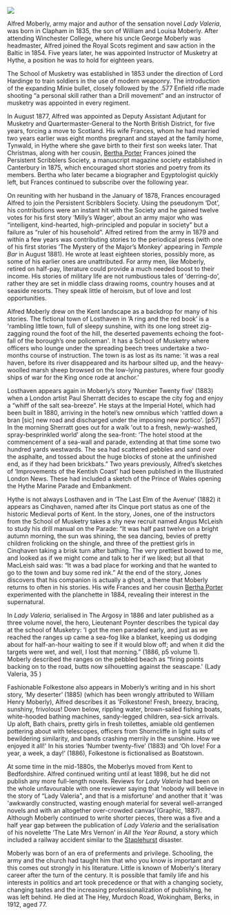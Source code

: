 <a href="https://juncture-digital.org"><img src="https://juncture-digital.org/images/ve-button.png"></a>
<param ve-config title="Alfred Moberly (1835-1912)" author="Michelle Crowther" layout="vtl" banner="/images/banners/19c.jpg">

<param ve-entity eid="Q967166" aliases="Hythe">

Alfred Moberly, army major and author of the sensation novel _Lady Valeria_, was born in Clapham in 1835, the son of William and Louisa Moberly. After attending Winchester College, where his uncle George Moberly was headmaster, Alfred joined the Royal Scots regiment and saw action in the Baltic in 1854. Five years later, he was appointed Instructor of Musketry at Hythe, a position he was to hold for eighteen years. 
<param ve-image url="https://stor.artstor.org/stor/921dbaac-faac-4fcc-bb1f-4da1329f58cf" label="Hythe School of Musketry" attribution="Invicta Album of Hythe">

The School of Musketry was established in 1853 under the direction of Lord Hardinge to train soldiers in the use of modern weaponry. The introduction of the expanding Minie bullet, closely followed by the .577 Enfield rifle made shooting “a personal skill rather than a Drill movement”  and an instructor of musketry was appointed in every regiment.  
<param ve-image url="https://stor.artstor.org/stor/e5bf3708-a7df-4171-b334-232da73dd4d8" label="A soldier at the Hythe School of Musketry">

In August 1877, Alfred was appointed as Deputy Assistant Adjutant for Musketry and Quartermaster-General to the North British District, for five years, forcing a move to Scotland.   His wife Frances, whom he had married two years earlier was eight months pregnant and stayed at the family home, Tynwald, in Hythe where she gave birth to their first son weeks later. That Christmas, along with her cousin, [Bertha Porter](/20c/20c-porter-biography) Frances joined the Persistent Scribblers Society, a manuscript magazine society established in Canterbury in 1875, which encouraged short stories and poetry from its members. Bertha who later became a biographer and Egyptologist quickly left, but Frances continued to subscribe over the following year. 
<param ve-image url="https://stor.artstor.org/stor/9cc98358-7b97-4eb1-af58-e7b043ad576f" label="Moyle Tower, Home of Bertha Porter" attribution="W. Bushell, Hythe Reporter Series c. 1900">

On reuniting with her husband in the January of 1878, Frances encouraged Alfred to join the Persistent Scribblers Society. Using the pseudonym ‘Dot’, his contributions were an instant hit with the Society and he gained twelve votes for his first story ‘Milly’s Wager’, about an army major who was “intelligent, kind-hearted, high-principled and popular in society” but a failure as “ruler of his household”.  Alfred retired from the army in 1879 and within a few years was contributing stories to the periodical press (with one of his first stories ‘The Mystery of the Major’s Monkey’ appearing in _Temple Bar_ in August 1881). He wrote at least eighteen stories, possibly more, as some of his earlier ones are unattributed. For army men, like Moberly, retired on half-pay, literature could provide a much needed boost to their income. His stories of military life are not rumbustious tales of ‘derring-do’, rather they are set in middle class drawing rooms, country houses and at seaside resorts. They speak little of heroism, but of love and lost opportunities.

Alfred Moberly drew on the Kent landscape as a backdrop for many of his stories. The fictional town of Losthaven in ‘A ring and the red book’ is a 'rambling little town, full of sleepy sunshine, with its one long street zig-zagging round the foot of the hill, the deserted pavements echoing the foot-fall of the borough’s one policeman'. It has a School of Musketry where officers who lounge under the spreading beech trees undertake a two-months course of instruction. The town is as lost as its name:  'it was a real haven, before its river disappeared and its harbour silted up, and the heavy-woolled marsh sheep browsed on the low-lying pastures, where four goodly ships of war for the King once rode at anchor.' 
<param ve-image url="https://stor.artstor.org/stor/d6897df0-0229-4d56-82a1-1d81d560b62f" label="Hythe School of Musketry" attribution="J. Davis Publisher. Printed at the Works, Hamburg">

Losthaven appears again in Moberly’s story ‘Number Twenty five’ (1883) when a London artist Paul Sherratt decides to escape the city fog and enjoy a “whiff of the salt sea-breeze”. He stays at the Imperial Hotel, which had been built in 1880, arriving in the hotel’s new omnibus which 'rattled down a bran [sic] new road and discharged under the imposing new portico'. [p57]  In the morning Sherratt goes out for a walk 'out to a fresh, newly-washed, spray-besprinkled world' along the sea-front: ‘The hotel stood at the commencement of a sea-wall and parade, extending at that time some two hundred yards westwards. The sea had scattered pebbles and sand over the asphalte, and tossed about the huge blocks of stone at the unfinished end, as if they had been brickbats.” Two years previously, Alfred’s sketches of ‘Improvements of the Kentish Coast’ had been published in the Illustrated London News.  These had included a sketch of the Prince of Wales opening the Hythe Marine Parade and Embankment. 
<param ve-image url="https://upload.wikimedia.org/wikipedia/commons/2/2f/Hotel_Imperial_-_geograph.org.uk_-_4124692.jpg" label="Hythe Imperial Hotel" attribution="N Chadwick,via Wikimedia Commons" license="CC BY-SA 2.0">

Hythe is not always Losthaven and in ‘The Last Elm of the Avenue’ (1882) it appears as Cinqhaven, named after its Cinque port status as one of the historic Medieval ports of Kent. In the story, Jones, one of the instructors from the School of Musketry takes a shy new recruit named Angus McLeish to study his drill manual on the Parade: “It was half past twelve on a bright autumn morning, the sun was shining, the sea dancing, bevies of pretty children frolicking on the shingle, and three of the prettiest girls in Cinqhaven taking a brisk turn after bathing. The very prettiest bowed to me, and looked as if we might come and talk to her if we liked; but all that MacLeish said was: “It was a bad place for working and that he wanted to go to the town and buy some red ink.” At the end of the story, Jones discovers that his companion is actually a ghost, a theme that Moberly returns to often in his stories. His wife Frances and her cousin [Bertha Porter](/20c/20c-porter-biography) experimented with the planchette in 1884, revealing their interest in the supernatural. 
<param ve-image url="https://stor.artstor.org/stor/44468ea4-cc7a-44c7-8390-ebf9f8ec8db8" label="Moyle Tower, home of Bertha Porter, Hythe Parade">

 In  _Lady Valeria_, serialised in The Argosy in 1886 and later published as a three volume novel, the hero, Lieutenant Poynter describes the typical day at the school of Musketry: 'I got the men paraded early, and just as we reached the ranges up came a sea-fog like a blanket, keeping us dodging about for half-an-hour waiting to see if it would blow off; and when it did the targets were wet, and well, I lost that morning.”  (1886, p5 volume 1). Moberly described the ranges on the pebbled beach as “firing points backing on to the road, butts now silhouetting against the seascape.' (Lady Valeria, 35 ) 
 
Fashionable Folkestone also appears in Moberly’s writing and in his short story, ‘My deserter’ (1885) (which has been wrongly attributed to William Henry Moberly), Alfred describes it as 'Folkestone! Fresh, breezy, bracing, sunshiny, frivolous! Down below, rippling water, brown-sailed fishing boats, white-hooded bathing machines, sandy-legged children, sea-sick arrivals. Up aloft, Bath chairs, pretty girls in fresh toilettes, amiable old gentlemen pottering about with telescopes, officers from Shorncliffe in light suits of bewildering similarity, and bands crashing merrily in the sunshine. How we enjoyed it all!' In his stories  ‘Number twenty-five’ (1883) and ‘Oh love! For a year, a week, a day!’ (1886), Folkestone is fictionalised as Boatstown.
<param ve-image url="https://upload.wikimedia.org/wikipedia/commons/b/b4/Lees_Promenade_and_Bandstand_Folkestone_England.jpg" label="Leas Promenade and Bandstand, Folkestone" attribution="Snapshots Of  The Past, via Wikimedia Commons" license="CC BY-SA 2.0">

At some time in the mid-1880s, the Moberlys moved from Kent to Bedfordshire. Alfred continued writing until at least 1898, but he did not publish any more full-length novels. Reviews for _Lady Valeria_ had been on the whole unfavourable with one reviewer saying that 'nobody will believe in the story of “Lady Valeria", and that is a misfortune' and another that it 'was 'awkwardly constructed, wasting enough material for several well-arranged novels and with an altogether over-crowded canvas'(Graphic, 1887). Although Moberly continued to write shorter pieces, there was a five and a half year gap between the publication of _Lady Valeria_ and the serialisation of his novelette ‘The Late Mrs Vernon’  in _All the Year Round_, a story which included a railway accident similar to the [Staplehurst](/dickens/dickens-staplehurst) disaster.  

Moberly was born of an era of preferments and privilege. Schooling, the army and the church had taught him that who you know is important and this comes out strongly in his literature. Little is known of Moberly's literary career after the turn of the century. It is possible that family life and his interests in politics and art took precedence or that with a changing society, changing tastes and the increasing professionalization of publishing, he was left behind. He died at The Hey, Murdoch Road, Wokingham, Berks, in 1912, aged 77. 

